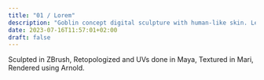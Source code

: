 ```yaml
---
title: "01 / Lorem"
description: "Goblin concept digital sculpture with human-like skin. Learned a lot of quick tips and look development."
date: 2023-07-16T11:57:01+02:00
draft: false
---
```


Sculpted in ZBrush, Retopologized and UVs done in Maya, Textured in Mari, Rendered using Arnold.